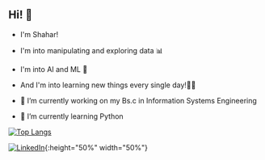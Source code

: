 Hi! 🙋‍
------
- I'm Shahar! 
- I'm into manipulating and exploring data 📊 
- I'm into AI and ML 🔬 
- And I'm into learning new things every single day!🙌🏽

- 🔭 I’m currently working on my Bs.c in Information Systems Engineering 
- 🐍 I’m currently learning Python

[![Top Langs](https://github-readme-stats.vercel.app/api/top-langs/?username=shahardekel&hide=c&layout=compact&theme=tokyonight)](https://github.com/anuraghazra/github-readme-stats)

[![LinkedIn](https://pbs.twimg.com/media/DeRtJg6W4AA1-so.jpg)](https://www.linkedin.com/in/shahar-dekel/){:height="50%" width="50%"}
